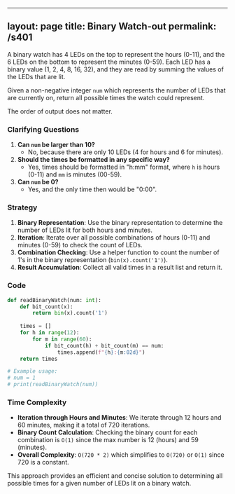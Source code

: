 
---
layout: page
title:  Binary Watch-out
permalink: /s401
---
A binary watch has 4 LEDs on the top to represent the hours (0-11), and the 6 LEDs on the bottom to represent the minutes (0-59). Each LED has a binary value (1, 2, 4, 8, 16, 32), and they are read by summing the values of the LEDs that are lit.

Given a non-negative integer `num` which represents the number of LEDs that are currently on, return all possible times the watch could represent.

The order of output does not matter.

### Clarifying Questions
1. **Can `num` be larger than 10?** 
   - No, because there are only 10 LEDs (4 for hours and 6 for minutes).
2. **Should the times be formatted in any specific way?**
   - Yes, times should be formatted in "h:mm" format, where `h` is hours (0-11) and `mm` is minutes (00-59).
3. **Can `num` be 0?**
   - Yes, and the only time then would be "0:00".

### Strategy
1. **Binary Representation**: Use the binary representation to determine the number of LEDs lit for both hours and minutes.
2. **Iteration**: Iterate over all possible combinations of hours (0-11) and minutes (0-59) to check the count of LEDs.
3. **Combination Checking**: Use a helper function to count the number of 1's in the binary representation (`bin(x).count('1')`).
4. **Result Accumulation**: Collect all valid times in a result list and return it.

### Code
```python
def readBinaryWatch(num: int):
    def bit_count(x):
        return bin(x).count('1')
    
    times = []
    for h in range(12):
        for m in range(60):
            if bit_count(h) + bit_count(m) == num:
                times.append(f"{h}:{m:02d}")
    return times

# Example usage:
# num = 1
# print(readBinaryWatch(num))
```

### Time Complexity
- **Iteration through Hours and Minutes**: We iterate through 12 hours and 60 minutes, making it a total of 720 iterations.
- **Binary Count Calculation**: Checking the binary count for each combination is `O(1)` since the max number is 12 (hours) and 59 (minutes).
- **Overall Complexity**: `O(720 * 2)` which simplifies to `O(720)` or `O(1)` since 720 is a constant.

This approach provides an efficient and concise solution to determining all possible times for a given number of LEDs lit on a binary watch.